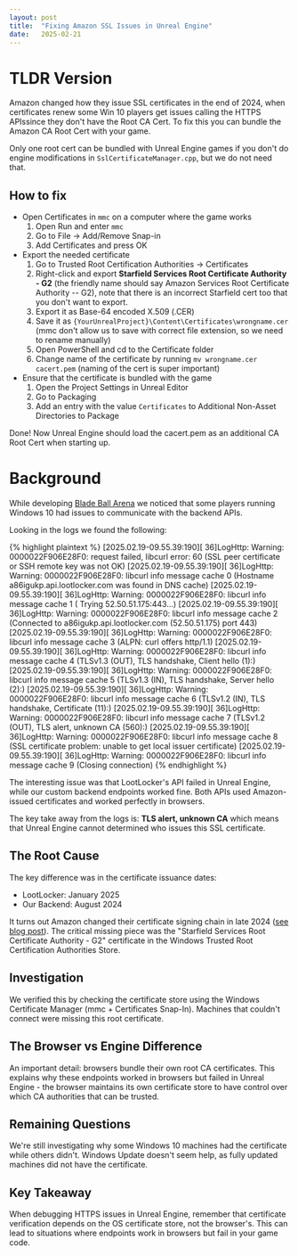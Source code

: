```yaml
---
layout: post
title:  "Fixing Amazon SSL Issues in Unreal Engine"
date:   2025-02-21
---
```


# TLDR Version

Amazon changed how they issue SSL certificates in the end of 2024, when certificates renew some Win 10 players get issues calling the HTTPS APIssince they don't have the Root CA Cert. To fix this you can bundle the Amazon CA Root Cert with your game.

Only one root cert can be bundled with Unreal Engine games if you don't do engine modifications in `SslCertificateManager.cpp`, but we do not need that.

## How to fix

* Open Certificates in `mmc` on a computer where the game works
    1. Open Run and enter `mmc`
    2. Go to File -> Add/Remove Snap-in
    3. Add Certificates and press OK
* Export the needed certificate
    1. Go to Trusted Root Certification Authorities -> Certificates
    2. Right-click and export **Starfield Services Root Certificate Authority - G2** (the friendly name should say Amazon Services Root Certificate Authority -- G2), note that there is an incorrect Starfield cert too that you don't want to export.
    3. Export it as Base-64 encoded X.509 (.CER)
    4. Save it as `{YourUnrealProject}\Content\Certificates\wrongname.cer` (mmc don't allow us to save with correct file extension, so we need to rename manually)
    5. Open PowerShell and cd to the Certificate folder
    6. Change name of the certificate by running `mv wrongname.cer cacert.pem` (naming of the cert is super important)
* Ensure that the certificate is bundled with the game
    1. Open the Project Settings in Unreal Editor
    2. Go to Packaging
    3. Add an entry with the value `Certificates` to Additional Non-Asset Directories to Package

Done! Now Unreal Engine should load the cacert.pem as an additional CA Root Cert when starting up.

# Background

While developing [Blade Ball Arena](https://store.steampowered.com/app/2805120/Blade_Ball_Arena/) we noticed that some players running Windows 10 had issues to communicate with the backend APIs. 

Looking in the logs we found the following:


{% highlight plaintext %}
[2025.02.19-09.55.39:190][ 36]LogHttp: Warning: 0000022F906E28F0: request failed, libcurl error: 60 (SSL peer certificate or SSH remote key was not OK)
[2025.02.19-09.55.39:190][ 36]LogHttp: Warning: 0000022F906E28F0: libcurl info message cache 0 (Hostname a86igukp.api.lootlocker.com was found in DNS cache)
[2025.02.19-09.55.39:190][ 36]LogHttp: Warning: 0000022F906E28F0: libcurl info message cache 1 (  Trying 52.50.51.175:443...)
[2025.02.19-09.55.39:190][ 36]LogHttp: Warning: 0000022F906E28F0: libcurl info message cache 2 (Connected to a86igukp.api.lootlocker.com (52.50.51.175) port 443)
[2025.02.19-09.55.39:190][ 36]LogHttp: Warning: 0000022F906E28F0: libcurl info message cache 3 (ALPN: curl offers http/1.1)
[2025.02.19-09.55.39:190][ 36]LogHttp: Warning: 0000022F906E28F0: libcurl info message cache 4 (TLSv1.3 (OUT), TLS handshake, Client hello (1):)
[2025.02.19-09.55.39:190][ 36]LogHttp: Warning: 0000022F906E28F0: libcurl info message cache 5 (TLSv1.3 (IN), TLS handshake, Server hello (2):)
[2025.02.19-09.55.39:190][ 36]LogHttp: Warning: 0000022F906E28F0: libcurl info message cache 6 (TLSv1.2 (IN), TLS handshake, Certificate (11):)
[2025.02.19-09.55.39:190][ 36]LogHttp: Warning: 0000022F906E28F0: libcurl info message cache 7 (TLSv1.2 (OUT), TLS alert, unknown CA (560):)
[2025.02.19-09.55.39:190][ 36]LogHttp: Warning: 0000022F906E28F0: libcurl info message cache 8 (SSL certificate problem: unable to get local issuer certificate)
[2025.02.19-09.55.39:190][ 36]LogHttp: Warning: 0000022F906E28F0: libcurl info message cache 9 (Closing connection)
{% endhighlight %}

The interesting issue was that LootLocker's API failed in Unreal Engine, while our custom backend endpoints worked fine. Both APIs used Amazon-issued certificates and worked perfectly in browsers.

The key take away from the logs is: **TLS alert, unknown CA** which means that Unreal Engine cannot determined who issues this SSL certificate.

## The Root Cause

The key difference was in the certificate issuance dates:
- LootLocker: January 2025
- Our Backend: August 2024

It turns out Amazon changed their certificate signing chain in late 2024 ([see blog post](https://aws.amazon.com/blogs/security/acm-will-no-longer-cross-sign-certificates-with-starfield-class-2-starting-august-2024/)). The critical missing piece was the "Starfield Services Root Certificate Authority - G2" certificate in the Windows Trusted Root Certification Authorities Store.

## Investigation

We verified this by checking the certificate store using the Windows Certificate Manager (mmc + Certificates Snap-In). Machines that couldn't connect were missing this root certificate.

## The Browser vs Engine Difference

An important detail: browsers bundle their own root CA certificates. This explains why these endpoints worked in browsers but failed in Unreal Engine - the browser maintains its own certificate store to have control over which CA authorities that can be trusted.

## Remaining Questions

We're still investigating why some Windows 10 machines had the certificate while others didn't. Windows Update doesn't seem help, as fully updated machines did not have the certificate.

## Key Takeaway

When debugging HTTPS issues in Unreal Engine, remember that certificate verification depends on the OS certificate store, not the browser's. This can lead to situations where endpoints work in browsers but fail in your game code.